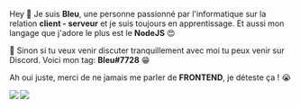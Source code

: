 Hey 👋 Je suis **Bleu**, une personne passionné par l'informatique sur la relation **client - serveur** et je suis toujours en apprentissage. Et aussi mon langage que j'adore le plus est le **NodeJS** 😍

 🤔 Sinon si tu veux venir discuter tranquillement avec moi tu peux venir sur Discord. Voici mon tag: **Bleu#7728**  😁

Ah oui juste, merci de ne jamais me parler de **FRONTEND**, je déteste ça ! 😭 

<img align="left" src="https://github-readme-stats.vercel.app/api?username=Bleu-No&show_icons=true&theme=dark&count_private=true"/>
<img align="left" src="https://github-readme-stats.vercel.app/api/top-langs/?username=Bleu-No&layout=compact&theme=dark&count_private=true"/>
